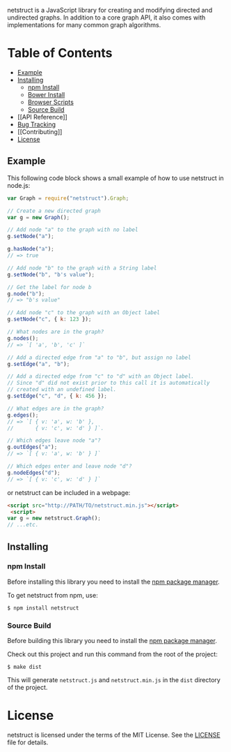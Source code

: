 netstruct is a JavaScript library for creating and modifying directed and undirected graphs. In addition to a core graph API, it also comes with implementations for many common graph algorithms.

# Table of Contents

- [Example](#example)
- [Installing](#installing)
  - [npm Install](#npm-install)
  - [Bower Install](#bower-install)
  - [Browser Scripts](#browser-scripts)
  - [Source Build](#source-build)
- [[API Reference]]
- [Bug Tracking](/taylortech75/netstruct/issues)
- [[Contributing]]
- [License](#license)

## Example

This following code block shows a small example of how to use netstruct in node.js:

```js
var Graph = require("netstruct").Graph;

// Create a new directed graph
var g = new Graph();

// Add node "a" to the graph with no label
g.setNode("a");

g.hasNode("a");
// => true

// Add node "b" to the graph with a String label
g.setNode("b", "b's value");

// Get the label for node b
g.node("b");
// => "b's value"

// Add node "c" to the graph with an Object label
g.setNode("c", { k: 123 });

// What nodes are in the graph?
g.nodes();
// => `[ 'a', 'b', 'c' ]`

// Add a directed edge from "a" to "b", but assign no label
g.setEdge("a", "b");

// Add a directed edge from "c" to "d" with an Object label.
// Since "d" did not exist prior to this call it is automatically
// created with an undefined label.
g.setEdge("c", "d", { k: 456 });

// What edges are in the graph?
g.edges();
// => `[ { v: 'a', w: 'b' },
//       { v: 'c', w: 'd' } ]`.

// Which edges leave node "a"?
g.outEdges("a");
// => `[ { v: 'a', w: 'b' } ]`

// Which edges enter and leave node "d"?
g.nodeEdges("d");
// => `[ { v: 'c', w: 'd' } ]`
```

or netstruct can be included in a webpage:

```html
<script src="http://PATH/TO/netstruct.min.js"></script>
 <script>
var g = new netstruct.Graph();
// ...etc.
```

## Installing

### npm Install

Before installing this library you need to install the [npm package manager](http://npmjs.org/).

To get netstruct from npm, use:

    $ npm install netstruct

### Source Build

Before building this library you need to install the [npm package manager](http://npmjs.org/).

Check out this project and run this command from the root of the project:

    $ make dist

This will generate `netstruct.js` and `netstruct.min.js` in the `dist` directory
of the project.

# License

netstruct is licensed under the terms of the MIT License. See the [LICENSE](LICENSE) file for details.

[npm package manager]: http://npmjs.org/
